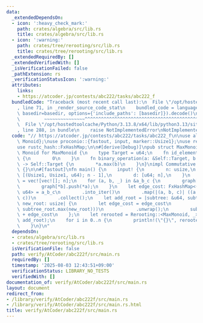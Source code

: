 ```yaml
---
data:
  _extendedDependsOn:
  - icon: ':heavy_check_mark:'
    path: crates/algebra/src/lib.rs
    title: crates/algebra/src/lib.rs
  - icon: ':warning:'
    path: crates/tree/rerooting/src/lib.rs
    title: crates/tree/rerooting/src/lib.rs
  _extendedRequiredBy: []
  _extendedVerifiedWith: []
  _isVerificationFailed: false
  _pathExtension: rs
  _verificationStatusIcon: ':warning:'
  attributes:
    links:
    - https://atcoder.jp/contests/abc222/tasks/abc222_f
  bundledCode: "Traceback (most recent call last):\n  File \"/opt/hostedtoolcache/Python/3.13.8/x64/lib/python3.13/site-packages/onlinejudge_verify/documentation/build.py\"\
    , line 71, in _render_source_code_stat\n    bundled_code = language.bundle(stat.path,\
    \ basedir=basedir, options={'include_paths': [basedir]}).decode()\n          \
    \         ~~~~~~~~~~~~~~~^^^^^^^^^^^^^^^^^^^^^^^^^^^^^^^^^^^^^^^^^^^^^^^^^^^^^^^^^^^^^^^^^^\n\
    \  File \"/opt/hostedtoolcache/Python/3.13.8/x64/lib/python3.13/site-packages/onlinejudge_verify/languages/rust.py\"\
    , line 288, in bundle\n    raise NotImplementedError\nNotImplementedError\n"
  code: "// https://atcoder.jp/contests/abc222/tasks/abc222_f\n\nuse algebra::{Commutative,\
    \ Monoid};\nuse proconio::{fastout, input, marker::Usize1};\nuse rerooting::Rerooting;\n\
    use rustc_hash::FxHashMap;\n\n#[derive(Debug)]\npub struct MaxMonoid {}\nimpl\
    \ Monoid for MaxMonoid {\n    type Target = u64;\n    fn id_element() -> Self::Target\
    \ {\n        0\n    }\n    fn binary_operation(a: &Self::Target, b: &Self::Target)\
    \ -> Self::Target {\n        *a.max(b)\n    }\n}\nimpl Commutative for MaxMonoid\
    \ {}\n\n#[fastout]\nfn main() {\n    input! {\n        n: usize,\n        a_b_c:\
    \ [(Usize1, Usize1, u64); n - 1],\n        d: [u64; n],\n    }\n    let mut graph\
    \ = vec![vec![]; n];\n    for (a, b, _) in &a_b_c {\n        graph[*a].push(*b);\n\
    \        graph[*b].push(*a);\n    }\n    let edge_cost: FxHashMap<(usize, usize),\
    \ u64> = a_b_c\n        .into_iter()\n        .map(|(a, b, c)| ((a.min(b), a.max(b)),\
    \ c))\n        .collect();\n    let add_root = |subtree: &u64, subtree_root: usize,\
    \ new_root: usize| {\n        let edge_cost = edge_cost\n            .get(&(subtree_root.min(new_root),\
    \ subtree_root.max(new_root)))\n            .unwrap();\n        subtree.max(&d[subtree_root])\
    \ + edge_cost\n    };\n    let rerooted = Rerooting::<MaxMonoid, _>::new(&graph,\
    \ add_root);\n    for i in 0..n {\n        println!(\"{}\", rerooted.get_ans(i));\n\
    \    }\n}\n"
  dependsOn:
  - crates/algebra/src/lib.rs
  - crates/tree/rerooting/src/lib.rs
  isVerificationFile: false
  path: verify/AtCoder/abc222f/src/main.rs
  requiredBy: []
  timestamp: '2025-08-03 12:43:51+09:00'
  verificationStatus: LIBRARY_NO_TESTS
  verifiedWith: []
documentation_of: verify/AtCoder/abc222f/src/main.rs
layout: document
redirect_from:
- /library/verify/AtCoder/abc222f/src/main.rs
- /library/verify/AtCoder/abc222f/src/main.rs.html
title: verify/AtCoder/abc222f/src/main.rs
---
```

